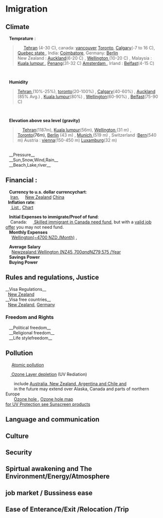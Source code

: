 <h1>Imigration </h1>
 <h2>	Climate	    </h2>
	
 &nbsp;&nbsp; __Temprature__ :  
     
> &nbsp;&nbsp;&nbsp;&nbsp;
		<a href="https://www.google.com/search?num=100&ei=xMJiW9OpM4Lt6ASs-o2wAw&q=+temperature+graph+tehran&oq=+temperature+graph+tehran"> Tehran</a> (4-30 C),
		canada: 
		<a href="https://www.holiday-weather.com/vancouver/averages/">vancouver</a>
		<a href="https://www.google.com/search?num=100&ei=fsNiW63pO8rX6ASMzqLYAw&q=temperature+graph+toronto&oq=temperature+graph+toronto">Toronto</a>,
		<A HREF="https://www.holiday-weather.com/calgary/averages/">Calgary</a>(-7 to 16 C),
		<a href="https://en.climate-data.org/region/62/#example0"> Quebec state </a>,
		India:
		<a href="https://en.climate-data.org/location/2788/">Coimbatore</a>,
		Germany:
		<a href="https://www.holiday-weather.com/berlin/averages/">Berlin</a>
		<br>
		New Zealand :
		<a href="https://en.climate-data.org/location/3605/">Auckland</a>(6-20 C) ,
<a href="https://en.climate-data.org/location/2/"> Wellington </a> (10-20 C) ,
	     Malaysia :
	     <a href="https://www.holiday-weather.com/kuala_lumpur/averages/">Kuala lumpur </a>,
	     <a href="https://weather-and-climate.com/average-monthly-Rainfall-Temperature-Sunshine,Penang,Malaysia"> Penang</a>(31-32 C)
	     <a href="https://en.climate-data.org/location/3330/"> Amsterdam </a> ,
	     Irland :
		<a href="https://en.climate-data.org/location/6014/">Belfast</a>(4-15 C)
  <br>
  
 &nbsp;&nbsp; __Humidity__  <br>
 > <a href="https://www.weatheronline.co.uk/weather/maps/city?WMO=40754&CONT=asie&LAND=IR&ART=RLF&LEVEL=150"> Tehran </a>(10%-25%),
 <a href="https://toronto.weatherstats.ca/charts/relative_humidity-hourly.html">toronto</a>(20-100%) ,
 <a href="https://calgary.weatherstats.ca/charts/relative_humidity-hourly.html">Calgary</a>(40-60%) ,
 <a href="https://www.weatheronline.co.nz/weather/maps/city?WMO=93110&CONT=nznz&LAND=NZ8&ART=RLF&LEVEL=150">Auckland </a>(85% Avg.) ,
 <a href="https://weather-and-climate.com/average-monthly-Rainfall-Temperature-Sunshine,Kuala-Lumpur,Malaysia">Kuala lumpur</a>(80%) ,
 <a href="https://www.weatheronline.co.nz/weather/maps/city?WMO=93439&CONT=nznz&LAND=NZ7&ART=RLF&LEVEL=150">Wellington</a>(60-90%) ,
 <a href="https://weather-and-climate.com/average-monthly-Humidity-perc,belfast-gb,United-Kingdom">Belfast</a>(75-90 C)
 <br>
 
 &nbsp;&nbsp; __Elevation above sea level (gravity)__ <br>
 > &nbsp;&nbsp;&nbsp;&nbsp;<a href="http://dateandtime.info/citycoordinates.php?id=112931">Tehran</a>(1187m),
  <a href="http://dateandtime.info/citycoordinates.php?id=1735161">Kuala lumpur</a>(56m),
 <a href="http://dateandtime.info/citycoordinates.php?id=2179537">Wellington </a>(31 m) ,
 <a href="https://www.toronto.ca/311/knowledgebase/kb/docs/articles/information-and-technology/solutions-development/geospatial-competency-centre/torontos-elevationaltitude-above-sea-level.html">Toronto<a>(76m),
	<a href="http://dateandtime.info/citycoordinates.php?id=2950159">Berlin</a> (43 m) ,
	<a href="http://dateandtime.info/citycoordinates.php?id=2867714">Munich </a> (519 m) ,
	Switzerland :<a href="https://en.wikipedia.org/wiki/List_of_European_cities_by_elevation">Bern</a>(540 m)
	Austria : <a href="https://en.wikipedia.org/wiki/Vienna">vienna</a>(150-450 m)
	<a href="https://www.graphicmaps.com/luxembourg">Luxamburg</a>(32 m)
	
 <br>
 &nbsp;&nbsp; __Pressure__  <br>
 &nbsp;&nbsp; __Sun,Snow,Wind,Rain__ <br>
 &nbsp;&nbsp; __Beach,Lake,river__ <br>
 
 <h2>Financial :</h2>
 
 &nbsp;&nbsp; __Currency to u.s. dollar currencychart__:<br>
 &nbsp;&nbsp;&nbsp;&nbsp;<a href='https://www.xe.com/currencycharts/?from=IRR&to=USD&view=10Y'>Iran</a>,
 &nbsp;&nbsp;&nbsp;&nbsp;<a href="https://www.xe.com/currencycharts/?from=NZD&to=USD&view=1D">New Zealand</a>
 <a href="https://www.xe.com/currencycharts/?from=USD&to=CNY&view=10Y">China</a>
<br>
&nbsp;&nbsp;__Inflation rate__:<br>
&nbsp;&nbsp;&nbsp;&nbsp;<a href="https://www.google.com/search?q=countries+inflation+rate&ie=utf-8&oe=utf-8&client=firefox-b-ab">
List	</a>   , <a href="https://tradingeconomics.com/country-list/inflation-rate">Chart</a> <br>

&nbsp;&nbsp; __Initial Expenses to immigrate/Proof of fund__:<br>
&nbsp;&nbsp;&nbsp;&nbsp;Canada:
&nbsp;&nbsp;&nbsp;&nbsp;<a href="https://www.canada.ca/en/immigration-refugees-citizenship/services/immigrate-canada/express-entry/documents/proof-funds.html"> Skilled immigrant in Canada need fund</a>, but with a <a href="http://www.cic.gc.ca/english/helpcentre/answer.asp?qnum=695&top=29&_ga=2.119675712.957029425.1533227914-289267728.1533227914"> valid job offer</a>
you may not need fund.
<br> 
&nbsp;&nbsp; __Monthly Expenses__ <br>
&nbsp;&nbsp;&nbsp;&nbsp; <a href="https://www.expatistan.com/cost-of-living/wellington">Wellington(~4700 NZD /Month)</a> ,
<br>

&nbsp;&nbsp; __Average Salary__  <br>
&nbsp;&nbsp;&nbsp;&nbsp; <a href="https://www.payscale.com/research/NZ/Location=Wellington/Salary">Newzealand,Wellington (NZ$45,700 and NZ$79,575 /Year</a>
 <br>
&nbsp;&nbsp; __Savings Power__ <br>
&nbsp;&nbsp; __Buying Power__ <br>

<h2> Rules and regulations, Justice </h2>
__Visa Regulations__ <br>
 &nbsp;&nbsp;<a href="https://www.immigration.govt.nz/new-zealand-visas/options/live-permanently">New Zealand </a> <br>
 __Visa free countries__ <br>
  &nbsp;&nbsp;<a href="https://en.wikipedia.org/wiki/Visa_requirements_for_New_Zealand_citizens">New Zealand</a>,
  <a href="https://en.wikipedia.org/wiki/Visa_requirements_for_German_citizens">Germany</a>
 <h3>Freedom and Rights</h2> 
  &nbsp;&nbsp; __Political freedom__
 <br>
  &nbsp;&nbsp; __Religional freedom__
 <br>
 &nbsp;&nbsp; __Life stylefreedom__
 <br>

<h2> Pollution </h2>

  &nbsp;&nbsp;&nbsp;&nbsp;  <a href="https://www.mpg.de/11583624/original-1508156177.jpg?t=eyJ3aWR0aCI6MTQwMCwib2JqX2lkIjoxMTU4MzYyNH0=--89a145434832f20e7ee237570e87985767547d5d"> Atomic pollution</a>
  <br>
  
  &nbsp;&nbsp;&nbsp;&nbsp;<a href="https://www.google.com/search?num=100&ei=uz1jW_OnC8iSsAH0ta7AAw&q=ozone+layer+depletion+affected+areas&oq=ozone+layer+depletion+affected+areas">
	Ozone Layer depletion</a> (UV Rediation) <br>
	
 &nbsp;&nbsp;&nbsp;&nbsp;&nbsp;&nbsp; include
 <a href="http://www.wmo.int/pages/prog/arep/WMOAntarcticOzoneBulletins2016.html">Australia, New Zealand, Argentina and Chile and </a><br>
 &nbsp;&nbsp;&nbsp;&nbsp;&nbsp;&nbsp; in the future may extend over Alaska, Canada and parts of northern Europe
  <br>
 &nbsp;&nbsp;&nbsp;&nbsp;&nbsp;&nbsp; <a href="http://archive.stats.govt.nz/browse_for_stats/environment/environmental-reporting-series/environmental-indicators/Home/Atmosphere-and-climate/ozone-hole.aspx">Ozone hole </a>,
 <a href="https://www.google.com/search?biw=1366&bih=645&tbs=qdr%3Ay&tbm=isch&sa=1&ei=EUNjW4vxEYWVsAGzuJPoDw&q=Ozone+hole+map+&oq=Ozone+hole+map+">Ozone hole map</a>
<br>
<a href="https://www.google.com/search?q=broad-spectrum+sunscreens&oq=broad-spectrum+sunscreens&aqs=chrome..69i57j0l5.436j0j7&sourceid=chrome&ie=UTF-8"> for UV Protection see Sunscreen products</a>
<br>
<h2> Language and communication </h2>
  <h2> Culture </h2>
  <h2> Security </h2>
  <h2> Spirtual awakening and The Environment/Energy/Atmosphere </h2>
  <h2> job market / Bussiness ease </h2>
  <h2> Ease of Enterance/Exit /Relocation /Trip </h2>

